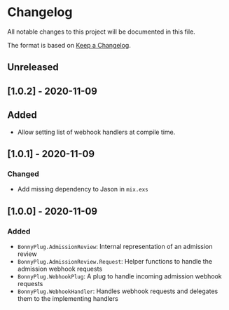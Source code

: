 # Changelog

All notable changes to this project will be documented in this file.

The format is based on [Keep a Changelog](https://keepachangelog.com/en/1.0.0/).

## Unreleased

## [1.0.2] - 2020-11-09

## Added

* Allow setting list of webhook handlers at compile time.

## [1.0.1] - 2020-11-09

### Changed

* Add missing dependency to Jason in `mix.exs`

## [1.0.0] - 2020-11-09

### Added

* `BonnyPlug.AdmissionReview`: Internal representation of an admission review
* `BonnyPlug.AdmissionReview.Request`: Helper functions to handle the admission webhook requests
* `BonnyPlug.WebhookPlug`: A plug to handle incoming admission webhook requests
* `BonnyPlug.WebhookHandler`: Handles webhook requests and delegates them to the implementing handlers
